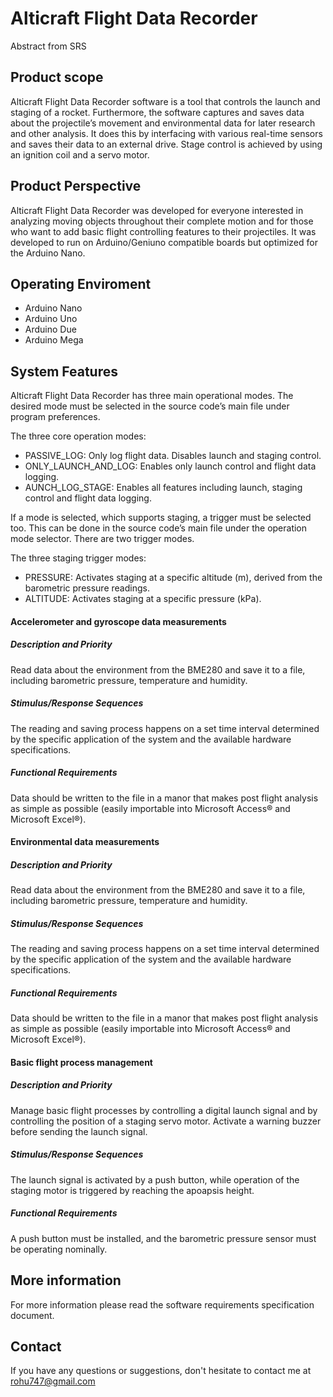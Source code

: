 # Alticraft Flight Data Recorder
Abstract from SRS

## Product scope

Alticraft Flight Data Recorder software is a tool that controls the launch and staging of a rocket. Furthermore, the software captures and saves data about the projectile’s movement and environmental data for later research and other analysis.
It does this by interfacing with various real-time sensors and saves their data to an external drive. Stage control is achieved by using an ignition coil and a servo motor.

## Product Perspective

Alticraft Flight Data Recorder was developed for everyone interested in analyzing moving objects throughout their complete motion and for those who want to add basic flight controlling features to their projectiles.
It was developed to run on Arduino/Geniuno compatible boards but optimized for the Arduino Nano.

## Operating Enviroment

* Arduino Nano
* Arduino Uno
* Arduino Due
* Arduino Mega

## System Features

Alticraft Flight Data Recorder has three main operational modes. The desired mode must be selected in the source code’s main file under program preferences.

The three core operation modes:
* PASSIVE_LOG: Only log flight data. Disables launch and staging control.
* ONLY_LAUNCH_AND_LOG: Enables only launch control and flight data logging.
* AUNCH_LOG_STAGE: Enables all features including launch, staging control and flight data logging.

If a mode is selected, which supports staging, a trigger must be selected too. This can be done in the source code’s main file under the operation mode selector. There are two trigger modes.

The three staging trigger modes:
* PRESSURE: Activates staging at a specific altitude (m), derived from the barometric pressure readings.
* ALTITUDE: Activates staging at a specific pressure (kPa).

#### Accelerometer and gyroscope data measurements

##### Description and Priority

Read data about the environment from the BME280 and save it to a file, including barometric pressure, temperature and humidity.

##### Stimulus/Response Sequences

The reading and saving process happens on a set time interval determined by the specific application of the system and the available hardware specifications.

##### Functional Requirements

Data should be written to the file in a manor that makes post flight analysis as simple as possible (easily importable into Microsoft Access® and Microsoft Excel®).

#### Environmental data measurements

##### Description and Priority

Read data about the environment from the BME280 and save it to a file, including barometric pressure, temperature and humidity.

##### Stimulus/Response Sequences

The reading and saving process happens on a set time interval determined by the specific application of the system and the available hardware specifications.

##### Functional Requirements

Data should be written to the file in a manor that makes post flight analysis as simple as possible (easily importable into Microsoft Access® and Microsoft Excel®).

#### Basic flight process management

##### Description and Priority

Manage basic flight processes by controlling a digital launch signal and by controlling the position of a staging servo motor. Activate a warning buzzer before sending the launch signal.

##### Stimulus/Response Sequences

The launch signal is activated by a push button, while operation of the staging motor is triggered by reaching the apoapsis height.

##### Functional Requirements

A push button must be installed, and the barometric pressure sensor must be operating nominally.

## More information

For more information please read the software requirements specification document.

## Contact

If you have any questions or suggestions, don't hesitate to contact me at rohu747@gmail.com
